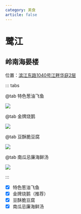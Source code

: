```yaml
---
category: 美食
article: false
---
```


# 鹭江

## 岭南海晏楼

<i class="fa-solid fa-location-dot"></i> 位置：<a href="https://ditu.amap.com/place/B0014247XH" target="_blank">滨江东路1040号江畔华庭2层</a>

::: tabs

@tab 特色葱油飞鱼

![](https://img.sherry4869.com/blog/life/food/china/guangdong/guangzhou/hz/lj/hyl/1.jpg)

@tab 金牌烧鹅

![](https://img.sherry4869.com/blog/life/food/china/guangdong/guangzhou/hz/lj/hyl/2.jpg)

@tab 豆酥脆豆腐

![](https://img.sherry4869.com/blog/life/food/china/guangdong/guangzhou/hz/lj/hyl/3.jpg)

@tab 南瓜忌廉海鲜汤

![](https://img.sherry4869.com/blog/life/food/china/guangdong/guangzhou/hz/lj/hyl/4.jpg)

:::

- [x] 特色葱油飞鱼
- [x] 金牌烧鹅（推荐）
- [x] 豆酥脆豆腐
- [x] 南瓜忌廉海鲜汤